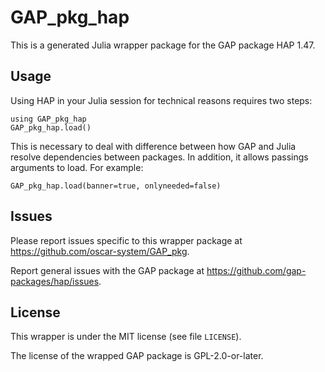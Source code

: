 # GAP_pkg_hap

This is a generated Julia wrapper package for the GAP package HAP 1.47.

## Usage

Using HAP in your Julia session for technical reasons requires two steps:

    using GAP_pkg_hap
    GAP_pkg_hap.load()

This is necessary to deal with difference between how GAP and Julia
resolve dependencies between packages. In addition, it allows passings
arguments to load. For example:

    GAP_pkg_hap.load(banner=true, onlyneeded=false)

## Issues

Please report issues specific to this wrapper package at <https://github.com/oscar-system/GAP_pkg>.

Report general issues with the GAP package at <https://github.com/gap-packages/hap/issues>.

## License

This wrapper is under the MIT license (see file `LICENSE`).

The license of the wrapped GAP package is GPL-2.0-or-later.
